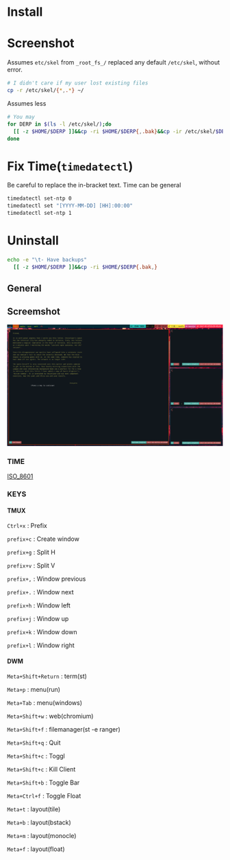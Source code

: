 Install
===


Screenshot
===
Assumes `etc/skel` from `_root_fs_/` replaced any default `/etc/skel`, without error.

```bash
# I didn't care if my user lost existing files
cp -r /etc/skel/{*,.*} ~/
```

Assumes less
```bash
# You may
for DERP in $(ls -l /etc/skel/);do
  [[ -z $HOME/$DERP ]]&&cp -ri $HOME/$DERP{,.bak}&&cp -ir /etc/skel/$DERP $HOME/$DERP
done
```

Fix Time(`timedatectl`)
===
Be careful to replace the in-bracket text. Time can be general

```bash
timedatectl set-ntp 0
timedatectl set "[YYYY-MM-DD] [HH]:00:00"
timedatectl set-ntp 1
```

Uninstall
===
```bash
echo -e "\t- Have backups"
  [[ -z $HOME/$DERP ]]&&cp -ri $HOME/$DERP{.bak,}
```
## General
## Screemshot
![Screenshot](screen.png)
### TIME
[ISO_8601](https://www.startpage.com/do/dsearch?query=ISO+8601)
### KEYS
#### TMUX
`Ctrl+x`       : Prefix

`prefix+c`     : Create window

`prefix+g`     : Split H

`prefix+v`     : Split V

`prefix+,`     : Window previous

`prefix+.`     : Window next

`prefix+h`     : Window left

`prefix+j`     : Window up

`prefix+k`     : Window down

`prefix+l`     : Window right

#### DWM
`Meta+Shift+Return` : term(st)

`Meta+p`       : menu(run)

`Meta+Tab`     : menu(windows)

`Meta+Shift+w` : web(chromium)

`Meta+Shift+f` : filemanager(st -e ranger)

`Meta+Shift+q` : Quit

`Meta+Shift+c` : Toggl

`Meta+Shift+c` : Kill Client

`Meta+Shift+b` : Toggle Bar

`Meta+Ctrl+f`  : Toggle Float

`Meta+t`       : layout(tile)

`Meta+b`       : layout(bstack)

`Meta+m`       : layout(monocle)

`Meta+f`       : layout(float)
